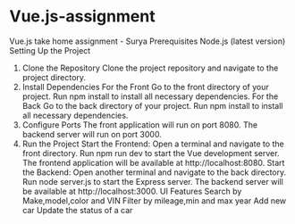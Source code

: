 # Vue.js-assignment
Vue.js take home assignment - Surya
Prerequisites
Node.js (latest version)
Setting Up the Project
1. Clone the Repository
Clone the project repository and navigate to the project directory.
2. Install Dependencies
For the Front
Go to the front directory of your project.
Run npm install to install all necessary dependencies.
For the Back
Go to the back directory of your project.
Run npm install to install all necessary dependencies.
3. Configure Ports
The front application will run on port 8080.
The backend server will run on port 3000.
4. Run the Project
Start the Frontend:
Open a terminal and navigate to the front directory.
Run npm run dev to start the Vue development server.
The frontend application will be available at http://localhost:8080.
Start the Backend:
Open another terminal and navigate to the back directory.
Run node server.js to start the Express server.
The backend server will be available at http://localhost:3000.
UI Features
Search by Make,model,color and VIN
Filter by mileage,min and max year 
Add new car
Update the status of a car 
